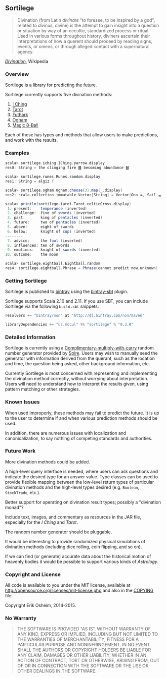 ## Sortilege

> Divination (from Latin *divinare* "to foresee, to be inspired by a
> god", related to *divinus*, divine) is the attempt to gain insight
> into a question or situation by way of an occultic, standardized
> process or ritual. Used in various forms throughout history,
> diviners ascertain their interpretations of how a querent should
> proceed by reading signs, events, or omens, or through alleged
> contact with a supernatural agency.

[*Divination*](http://en.wikipedia.org/wiki/Divination), Wikipedia

### Overview

Sortilege is a library for predicting the future.

Sortilege currently supports five divination methods:

 1. [I Ching](http://en.wikipedia.org/wiki/I_Ching)
 2. [Tarot](http://en.wikipedia.org/wiki/Divinatory,_esoteric_and_occult_tarot)
 3. [Futhark](http://en.wikipedia.org/wiki/Runes)
 4. [Ogham](http://en.wikipedia.org/wiki/Ogham)
 5. [Magic 8-Ball](http://en.wikipedia.org/wiki/Magic_8-Ball)

Each of these has types and methods that allow users to make
predictions, and work with the results.

### Examples

```scala
scala> sortilege.iching.IChing.yarrow.display
res0: String = the clinging fire ䷝ becoming abundance ䷶

scala> sortilege.runes.Runes.random.display
res1: String = algiz ᛉ

scala> sortilege.ogham.Ogham.choose(3).map(_.display)
res2: scala.collection.immutable.Vector[String] = Vector(Onn ᚑ, Sail ᚄ, Dair ᚇ)

scala> println(sortilege.tarot.Tarot.celticCross.display)
 1. present:    temperance (inverted)
 2. challenge:  five of swords (inverted)
 3. past:       king of pentacles (inverted)
 4. future:     two of pentacles (inverted)
 5. above:      eight of swords
 6. below:      knight of cups (inverted)
--------
 7. advice:     the fool (inverted)
 8. influences: ten of swords
 9. emotions:   knight of swords (inverted)
10. outcome:    the moon

scala> sortilege.eightball.Eightball.random
res4: sortilege.eightball.Phrase = Phrase(cannot predict now,unknown)
```

### Getting Sortilege

Sortilege is published to [bintray](https://bintray.com/) using the
[bintray-sbt](https://github.com/softprops/bintray-sbt) plugin.

Sortilege supports Scala 2.10 and 2.11. If you use SBT, you can
include Sortilege via the following `build.sbt` snippets:

```scala
resolvers += "bintray/non" at "http://dl.bintray.com/non/maven"

libraryDependencies += "us.mocul" %% "sortilege" % "0.3.0"
```

### Detailed Information

Sortilege is currently using a
[Complimentary-multiply-with-carry](http://en.wikipedia.org/wiki/Multiply-with-carry#Complementary-multiply-with-carry_generators)
random number generator provided by
[Spire](http://github.com/non/spire). Users may wish to manually seed
the generator with information derived from the querant, such as the
location and time, the question being asked, other background
information, etc.

Currently Sortilege is most concerned with representing and
implementing the divination method correctly, without worrying about
interpretation. Users will need to understand how to interpret the
results given, using pattern matching or other strategies.

### Known Issues

When used improperly, these methods may fail to predict the future. It
is up to the user to determine if and when various prediction methods
should be used.

In addition, there are numerous issues with localization and
canonicalization, to say nothing of competing standards and
authorities.

### Future Work

More divination methods could be added.

A high-level query interface is needed, where users can ask questions
and indicate the desired type for an answer value. Type classes can be
used to provide flexible mapping between the low-level return types of
particular divination methods and the high-level types desired
(e.g. `Boolean`, `StockTrade`, etc.).

Better support for operating on divination result types; possibly a
"divination monad"?

Include text, images, and commentary as resources in the JAR file,
especially for the *I Ching* and *Tarot*.

The random number generator should be pluggable.

It would be interesting to provide randomized physical simulations of
divination methods (including dice rolling, coin flipping, and so on).

If we can find (or generate) accurate data about the historical motion
of heavenly bodies it would be possible to support various kinds of
*Astrology*.

### Copyright and License

All code is available to you under the MIT license, available at
http://opensource.org/licenses/mit-license.php and also in the
[COPYING](COPYING) file.

Copyright Erik Osheim, 2014-2015.

### No Warranty

> THE SOFTWARE IS PROVIDED "AS IS", WITHOUT WARRANTY OF ANY KIND,
> EXPRESS OR IMPLIED, INCLUDING BUT NOT LIMITED TO THE WARRANTIES OF
> MERCHANTABILITY, FITNESS FOR A PARTICULAR PURPOSE AND
> NONINFRINGEMENT. IN NO EVENT SHALL THE AUTHORS OR COPYRIGHT HOLDERS
> BE LIABLE FOR ANY CLAIM, DAMAGES OR OTHER LIABILITY, WHETHER IN AN
> ACTION OF CONTRACT, TORT OR OTHERWISE, ARISING FROM, OUT OF OR IN
> CONNECTION WITH THE SOFTWARE OR THE USE OR OTHER DEALINGS IN THE
> SOFTWARE.
